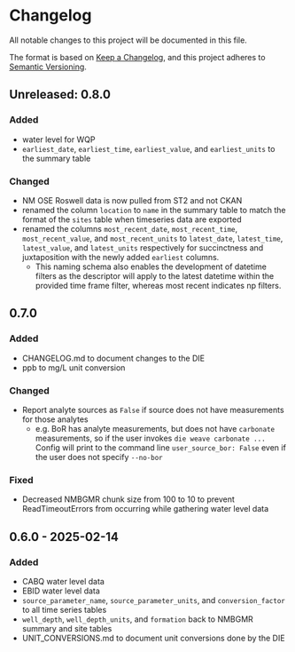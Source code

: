 # Changelog

All notable changes to this project will be documented in this file.

The format is based on [Keep a Changelog](https://keepachangelog.com/en/1.1.0/), and this project adheres to [Semantic Versioning](https://semver.org/spec/v2.0.0.html).

## Unreleased: 0.8.0

### Added
- water level for WQP
- `earliest_date`, `earliest_time`, `earliest_value`, and `earliest_units` to the summary table

### Changed
- NM OSE Roswell data is now pulled from ST2 and not CKAN
- renamed the column `location` to `name` in the summary table to match the format of the `sites` table when timeseries data are exported
- renamed the columns `most_recent_date`, `most_recent_time`, `most_recent_value`, and `most_recent_units` to `latest_date`, `latest_time`, `latest_value`, and `latest_units` respectively for succinctness and juxtaposition with the newly added `earliest` columns.
  - This naming schema also enables the development of datetime filters as the descriptor will apply to the latest datetime within the provided time frame filter, whereas most recent indicates np filters.


## 0.7.0

### Added

- CHANGELOG.md to document changes to the DIE
- ppb to mg/L unit conversion

### Changed

- Report analyte sources as `False` if source does not have measurements for those analytes
  - e.g. BoR has analyte measurements, but does not have `carbonate` measurements, so if the user invokes `die weave carbonate ...` Config will print to the command line `user_source_bor: False` even if the user does not specify `--no-bor`

### Fixed

- Decreased NMBGMR chunk size from 100 to 10 to prevent ReadTimeoutErrors from occurring while gathering water level data

## 0.6.0 - 2025-02-14

### Added 

- CABQ water level data
- EBID water level data
- `source_parameter_name`, `source_parameter_units`, and `conversion_factor` to all time series tables
- `well_depth`, `well_depth_units`, and `formation` back to NMBGMR summary and site tables
- UNIT_CONVERSIONS.md to document unit conversions done by the DIE